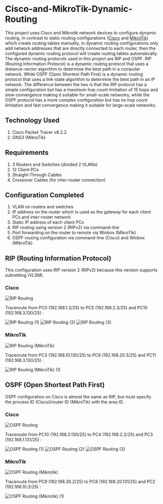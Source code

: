 # Cisco-and-MikroTik-Dynamic-Routing
This project uses Cisco and Mikrotik network devices to configure dynamic routing, in contrast to static routing configurations ([Cisco](https://github.com/eightball270/CodingStudio-ComputerNetworkFundamentals?tab=readme-ov-file#static-routing) and [MikroTik](https://github.com/eightball270/MikroTik-Static-Routing/tree/main?tab=readme-ov-file#mikrotik-static-routing)) which create routing tables manually, in dynamic routing configurations only add network addresses that are directly connected to each router, then the configured dynamic routing protocol will create routing tables automatically. The dynamic routing protocols used in this project are RIP and OSPF. RIP (Routing Information Protocol) is a dynamic routing protocol that uses a distance-vector algorithm to determine the best path in a computer network. While OSPF (Open Shortest Path First) is a dynamic routing protocol that uses a link-state algorithm to determine the best path in an IP network. The difference between the two is that the RIP protocol has a simple configuration but has a maximum hop count limitation of 15 hops and slow convergence making it suitable for small-scale networks, while the OSPF protocol has a more complex configuration but has no hop count limitation and fast convergence making it suitable for large-scale networks.

## Technology Used
1. Cisco Packet Tracer v8.2.2
2. GNS3 (MikroTik)

## Requirements
1. 3 Routers and Switches (divided 2 VLANs)
2. 12 Client PCs
3. Straight-Through Cables
4. Crossover Cables (for inter-router connection)

## Configuration Completed
1. VLAN on routers and switches
2. IP address on the router which is used as the gateway for each client PCs and inter-router network
3. Static IP address of each client PCs
4. RIP routing using version 2 (RIPv2) via command-line
5. Port forwarding on the router to remote via Winbox (MikroTik)
6. OSPF routing configuration via command-line (Cisco) and Winbox (MikroTik)

## RIP (Routing Information Protocol)
This configuration uses RIP version 2 (RIPv2) because this version supports subnetting (VLSM).

### Cisco

![RIP Routing](https://github.com/user-attachments/assets/25923fc7-0c58-4954-8604-7a7c82b84746)

Traceroute from PC0 (192.168.1.2/25) to PC5 (192.168.2.3/25) and PC10 (192.168.3.130/25) :

![RIP Routing (1)](https://github.com/user-attachments/assets/a5e8960c-c9d3-47d7-a189-7b495a05a5ed) ![RIP Routing (2)](https://github.com/user-attachments/assets/db2f9e15-e554-4d09-ba97-a8750d1bc49b) ![RIP Routing (3)](https://github.com/user-attachments/assets/1a304b05-6244-4d06-b42e-e16b2fff00f6)

### MikroTik

![RIP Routing (MikroTik)](https://github.com/user-attachments/assets/e355384a-1859-4f10-9cd9-c374cdf120b2)

Traceroute from PC3 (192.168.10.130/25) to PC6 (192.168.20.3/25) and PC11 (192.168.3.130/25) :

![RIP Routing (MikroTik) (1)](https://github.com/user-attachments/assets/e1d97fd3-d413-4f10-b106-a528dbbd15f2)

## OSPF (Open Shortest Path First)
OSPF configuration on Cisco is almost the same as RIP, but must specify the process ID (Cisco)/router ID (MikroTik) with the area ID.

### Cisco

![OSPF Routing](https://github.com/user-attachments/assets/c73a7e96-14d3-4592-a229-6f71c17ff5a1)

Traceroute from PC10 (192.168.3.130/25) to PC4 (192.168.2.2/25) and PC3 (192.168.1.131/25) :

![OSPF Routing (1)](https://github.com/user-attachments/assets/40317555-c388-4657-9867-62e4b12e2689) ![OSPF Routing (2)](https://github.com/user-attachments/assets/47d2299c-2090-4642-97a8-91bbc14eb479) ![OSPF Routing (3)](https://github.com/user-attachments/assets/f64e46dd-6088-4e0b-8ff5-19a0d6d0b3fc)

### MikroTik

![OSPF Routing (Mikrotik)](https://github.com/user-attachments/assets/6fa2ce52-41a9-4cc5-9d71-3c56e2655a4d)

Traceroute from PC9 (192.168.30.2/25) to PC8 (192.168.20.131/25) and PC2 (192.168.10.3/25) :

![OSPF Routing (Mikrotik) (1)](https://github.com/user-attachments/assets/afc495d9-8fad-4167-8f17-4109146c899d)

